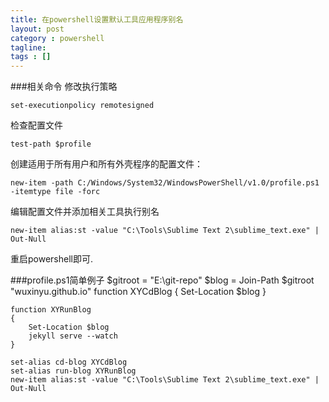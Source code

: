 ```yaml
---
title: 在powershell设置默认工具应用程序别名
layout: post
category : powershell
tagline: 
tags : []
---
```

###相关命令
修改执行策略

	set-executionpolicy remotesigned

检查配置文件

	test-path $profile

创建适用于所有用户和所有外壳程序的配置文件：

	new-item -path C:/Windows/System32/WindowsPowerShell/v1.0/profile.ps1 -itemtype file -forc
 
编辑配置文件并添加相关工具执行别名

    new-item alias:st -value "C:\Tools\Sublime Text 2\sublime_text.exe" | Out-Null

重启powershell即可.

###profile.ps1简单例子
	$gitroot = "E:\git-repo"
	$blog = Join-Path $gitroot "wuxinyu.github.io"
	function XYCdBlog
	{
		Set-Location $blog
	}

	function XYRunBlog
	{
		Set-Location $blog
		jekyll serve --watch
	}

	set-alias cd-blog XYCdBlog
	set-alias run-blog XYRunBlog
	new-item alias:st -value "C:\Tools\Sublime Text 2\sublime_text.exe" | Out-Null